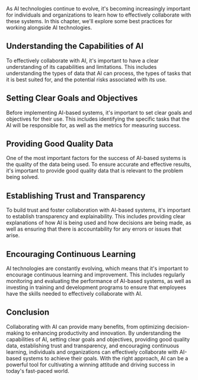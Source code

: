 
As AI technologies continue to evolve, it's becoming increasingly important for individuals and organizations to learn how to effectively collaborate with these systems. In this chapter, we'll explore some best practices for working alongside AI technologies.

Understanding the Capabilities of AI
------------------------------------

To effectively collaborate with AI, it's important to have a clear understanding of its capabilities and limitations. This includes understanding the types of data that AI can process, the types of tasks that it is best suited for, and the potential risks associated with its use.

Setting Clear Goals and Objectives
----------------------------------

Before implementing AI-based systems, it's important to set clear goals and objectives for their use. This includes identifying the specific tasks that the AI will be responsible for, as well as the metrics for measuring success.

Providing Good Quality Data
---------------------------

One of the most important factors for the success of AI-based systems is the quality of the data being used. To ensure accurate and effective results, it's important to provide good quality data that is relevant to the problem being solved.

Establishing Trust and Transparency
-----------------------------------

To build trust and foster collaboration with AI-based systems, it's important to establish transparency and explainability. This includes providing clear explanations of how AI is being used and how decisions are being made, as well as ensuring that there is accountability for any errors or issues that arise.

Encouraging Continuous Learning
-------------------------------

AI technologies are constantly evolving, which means that it's important to encourage continuous learning and improvement. This includes regularly monitoring and evaluating the performance of AI-based systems, as well as investing in training and development programs to ensure that employees have the skills needed to effectively collaborate with AI.

Conclusion
----------

Collaborating with AI can provide many benefits, from optimizing decision-making to enhancing productivity and innovation. By understanding the capabilities of AI, setting clear goals and objectives, providing good quality data, establishing trust and transparency, and encouraging continuous learning, individuals and organizations can effectively collaborate with AI-based systems to achieve their goals. With the right approach, AI can be a powerful tool for cultivating a winning attitude and driving success in today's fast-paced world.

